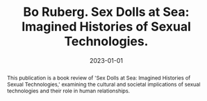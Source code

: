 ---
title: "Bo Ruberg. Sex Dolls at Sea: Imagined Histories of Sexual Technologies."
date: 2023-01-01
link: "https://www.journals.uchicago.edu/doi/10.1086/725548"
buttonText: ""
picture: ""
authors: "Emma Yann Zhang"
journal: "Winterthur Portfolio 57(1), 97–98. The University of Chicago Press"
abstract: "This publication is a book review of 'Sex Dolls at Sea: Imagined Histories of Sexual Technologies,' examining the cultural and societal implications of sexual technologies and their role in human relationships."
doi: "https://doi.org/10.1086/725548"
draft: false
---
